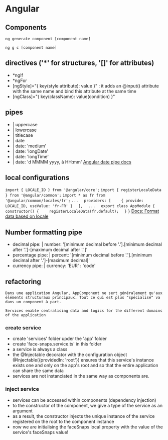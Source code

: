 # Angular

## Components
`ng generate component [component name]`

`ng g c [component name]`



## directives ('*' for structures, '[]' for attributes)
- *ngIf
- *ngFor
- [ngStyle]="{ key(style attribute): value }" : it adds an @input() attribute with the same name and bind this attribute at the same time
- [ngClass]="{ key(className): value(condition) }"

## pipes
- | uppercase
- | lowercase
- | titlecase
- | date
- | date: 'medium'
- | date: 'longDate'
- | date: 'longTime'
- | date: 'd MMMM yyyy, à HH:mm'
[Angular date pipe docs](https://angular.io/api/common/DatePipe)

## local configurations
`import { LOCALE_ID } from '@angular/core';`
`import { registerLocaleData } from '@angular/common';`
`import * as fr from '@angular/common/locales/fr';`
`...`
`  providers: [`
`    { provide: LOCALE_ID, useValue: 'fr-FR' }`
`  ],`
`  ...`
`  export class AppModule {`
`  constructor() {`
`    registerLocaleData(fr.default);`
`  }`
`}`
[Docs: Format data based on locale](https://angular.io/guide/i18n-common-format-data-locale)

## Number formatting pipe
- decimal pipe: | number: '[minimum decimal before '.'].[minimum decimal after '.']-[maximum decimal after '.']'
- percentage pipe: | percent: '[minimum decimal before '.'].[minimum decimal after '.']-[maximum decimal]'
- currency pipe: | currency: 'EUR' : 'code'

## refactoring
	Dans une application Angular, AppComponent ne sert généralement qu'aux éléments structuraux principaux. Tout ce qui est plus "spécialisé" va dans un component à part.
	
	Services enable centralising data and logics for the different domains of the application

### create service
- create 'services' folder upder the 'app' folder
- create 'face-snaps.service.ts' in this folder
- a service is always a class
- the @Injectable decorator with the configuration object @Injectable({providedIn: 'root'}) ensures that this service's instance exists one and only on the app's root and so that the entire application can share the same data
- services are not instanciated in the same way as components are.

### inject service
- services can be accessed within components (dependency injection)
- to the constructor of the component, we give a type of the service as an argument
- as a result, the constructor injects the unique instance of the service registered on the root to the component instance
- now we are initialising the faceSnaps local property with the value of the service's faceSnaps value!

